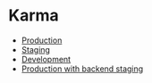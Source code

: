 # Karma

* [Production](https://karma.netlify.com/)
* [Staging](https://staging-karma.netlify.com/)
* [Development](https://development-karma.netlify.com/)
* [Production with backend staging](https://backend-staging-karma.netlify.com/)